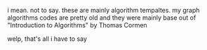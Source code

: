i mean. not to say. these are mainly algorithm tempaltes. my graph algorithms codes are pretty old and they were mainly base out of "Introduction to Algorithms" by Thomas Cormen

welp, that's all i have to say
